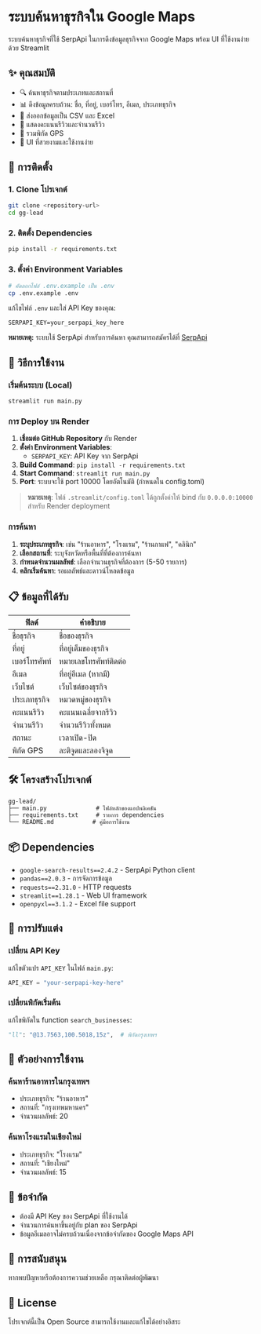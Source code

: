 # ระบบค้นหาธุรกิจใน Google Maps

ระบบค้นหาธุรกิจที่ใช้ SerpApi ในการดึงข้อมูลธุรกิจจาก Google Maps พร้อม UI ที่ใช้งานง่ายด้วย Streamlit

## ✨ คุณสมบัติ

- 🔍 ค้นหาธุรกิจตามประเภทและสถานที่
- 📊 ดึงข้อมูลครบถ้วน: ชื่อ, ที่อยู่, เบอร์โทร, อีเมล, ประเภทธุรกิจ
- 💾 ส่งออกข้อมูลเป็น CSV และ Excel
- 🌟 แสดงคะแนนรีวิวและจำนวนรีวิว
- 📍 รวมพิกัด GPS
- 🎨 UI ที่สวยงามและใช้งานง่าย

## 🚀 การติดตั้ง

### 1. Clone โปรเจกต์
```bash
git clone <repository-url>
cd gg-lead
```

### 2. ติดตั้ง Dependencies
```bash
pip install -r requirements.txt
```

### 3. ตั้งค่า Environment Variables
```bash
# คัดลอกไฟล์ .env.example เป็น .env
cp .env.example .env
```

แก้ไขไฟล์ `.env` และใส่ API Key ของคุณ:
```
SERPAPI_KEY=your_serpapi_key_here
```

**หมายเหตุ:** ระบบใช้ SerpApi สำหรับการค้นหา คุณสามารถสมัครได้ที่ [SerpApi](https://serpapi.com/)

## 🎯 วิธีการใช้งาน

### เริ่มต้นระบบ (Local)
```bash
streamlit run main.py
```

### การ Deploy บน Render
1. **เชื่อมต่อ GitHub Repository** กับ Render
2. **ตั้งค่า Environment Variables**:
   - `SERPAPI_KEY`: API Key จาก SerpApi
3. **Build Command**: `pip install -r requirements.txt`
4. **Start Command**: `streamlit run main.py`
5. **Port**: ระบบจะใช้ port 10000 โดยอัตโนมัติ (กำหนดใน config.toml)

> **หมายเหตุ**: ไฟล์ `.streamlit/config.toml` ได้ถูกตั้งค่าให้ bind กับ `0.0.0.0:10000` สำหรับ Render deployment

### การค้นหา
1. **ระบุประเภทธุรกิจ**: เช่น "ร้านอาหาร", "โรงแรม", "ร้านกาแฟ", "คลินิก"
2. **เลือกสถานที่**: ระบุจังหวัดหรือพื้นที่ที่ต้องการค้นหา
3. **กำหนดจำนวนผลลัพธ์**: เลือกจำนวนธุรกิจที่ต้องการ (5-50 รายการ)
4. **คลิกเริ่มค้นหา**: รอผลลัพธ์และดาวน์โหลดข้อมูล

## 📋 ข้อมูลที่ได้รับ

| ฟิลด์ | คำอธิบาย |
|-------|----------|
| ชื่อธุรกิจ | ชื่อของธุรกิจ |
| ที่อยู่ | ที่อยู่เต็มของธุรกิจ |
| เบอร์โทรศัพท์ | หมายเลขโทรศัพท์ติดต่อ |
| อีเมล | ที่อยู่อีเมล (หากมี) |
| เว็บไซต์ | เว็บไซต์ของธุรกิจ |
| ประเภทธุรกิจ | หมวดหมู่ของธุรกิจ |
| คะแนนรีวิว | คะแนนเฉลี่ยจากรีวิว |
| จำนวนรีวิว | จำนวนรีวิวทั้งหมด |
| สถานะ | เวลาเปิด-ปิด |
| พิกัด GPS | ละติจูดและลองจิจูด |

## 🛠️ โครงสร้างโปรเจกต์

```
gg-lead/
├── main.py              # ไฟล์หลักของแอปพลิเคชัน
├── requirements.txt     # รายการ dependencies
└── README.md           # คู่มือการใช้งาน
```

## 📦 Dependencies

- `google-search-results==2.4.2` - SerpApi Python client
- `pandas==2.0.3` - การจัดการข้อมูล
- `requests==2.31.0` - HTTP requests
- `streamlit==1.28.1` - Web UI framework
- `openpyxl==3.1.2` - Excel file support

## 🔧 การปรับแต่ง

### เปลี่ยน API Key
แก้ไขตัวแปร `API_KEY` ในไฟล์ `main.py`:
```python
API_KEY = "your-serpapi-key-here"
```

### เปลี่ยนพิกัดเริ่มต้น
แก้ไขพิกัดใน function `search_businesses`:
```python
"ll": "@13.7563,100.5018,15z",  # พิกัดกรุงเทพฯ
```

## 🎨 ตัวอย่างการใช้งาน

### ค้นหาร้านอาหารในกรุงเทพฯ
- ประเภทธุรกิจ: "ร้านอาหาร"
- สถานที่: "กรุงเทพมหานคร"
- จำนวนผลลัพธ์: 20

### ค้นหาโรงแรมในเชียงใหม่
- ประเภทธุรกิจ: "โรงแรม"
- สถานที่: "เชียงใหม่"
- จำนวนผลลัพธ์: 15

## 🚨 ข้อจำกัด

- ต้องมี API Key ของ SerpApi ที่ใช้งานได้
- จำนวนการค้นหาขึ้นอยู่กับ plan ของ SerpApi
- ข้อมูลอีเมลอาจไม่ครบถ้วนเนื่องจากข้อจำกัดของ Google Maps API

## 🤝 การสนับสนุน

หากพบปัญหาหรือต้องการความช่วยเหลือ กรุณาติดต่อผู้พัฒนา

## 📄 License

โปรเจกต์นี้เป็น Open Source สามารถใช้งานและแก้ไขได้อย่างอิสระ